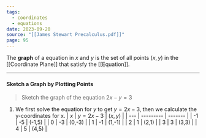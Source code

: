 ```yaml
---
tags:
  - coordinates
  - equations
date: 2023-09-20
source: "[[James Stewart Precalculus.pdf]]"
page: 95
---
```

The **graph** of a equation in $x$ and $y$ is the set of all points $(x,y)$ in the [[Coordinate Plane]] that satisfy the [[Equation]].
___
#### Sketch a Graph by Plotting Points

> Sketch the graph of the equation $2x-y=3$ 
1. We first solve the equation for $y$ to get $y = 2x-3$, then we calculate the y-coordinates for x.
	| $x$ | $y =2x-3$ | $(x,y)$ |
	| --- | --------- | ------- |
	| -1  | -5        | (-1,5)  |
	| 0   | -3        | (0,-3)  |
	| 1   | -1        | (1,-1)  |
	| 2   | 1         | (2,1)   |
	| 3   | 3         | (3,3)   |
	| 4   | 5         | (4,5)        |
